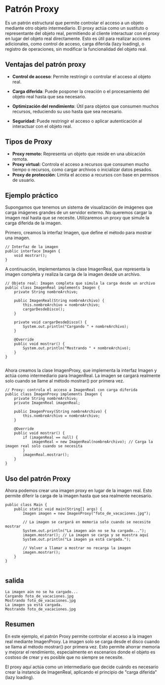 
# Patrón Proxy

Es un patrón estructural que permite controlar el acceso a un objeto mediante otro objeto intermediario. El proxy actúa como un sustituto o representante del objeto real, permitiendo al cliente interactuar con el proxy en lugar del objeto real directamente. Esto es útil para realizar acciones adicionales, como control de acceso, carga diferida (lazy loading), o registro de operaciones, sin modificar la funcionalidad del objeto real.

## Ventajas del patrón proxy

* **Control de acceso**: Permite restringir o controlar el acceso al objeto real.

* **Carga diferida**: Puede posponer la creación o el procesamiento del objeto real hasta que sea necesario.

* **Optimización del rendimiento**: Útil para objetos que consumen muchos recursos, reduciendo su uso hasta que sea necesario.
* **Seguridad:** Puede restringir el acceso o aplicar autenticación al interactuar con el objeto real.

## Tipos de Proxy
* **Proxy remoto:** Representa un objeto que reside en una ubicación remota.
* **Proxy virtual:** Controla el acceso a recursos que consumen mucho tiempo o recursos, como cargar archivos o inicializar datos pesados.
* **Proxy de protección**: Limita el acceso a recursos con base en permisos de usuario.

## Ejemplo práctico
Supongamos que tenemos un sistema de visualización de imágenes que carga imágenes grandes de un servidor externo. No queremos cargar la imagen real hasta que se necesite. Utilizaremos un proxy que simule la carga diferida de la imagen.

Primero, creamos la interfaz Imagen, que define el método para mostrar una imagen.

```
// Interfaz de la imagen
public interface Imagen {
    void mostrar();
}

```
A continuación, implementamos la clase ImagenReal, que representa la imagen completa y realiza la carga de la imagen desde un archivo.

```
// Objeto real: Imagen completa que simula la carga desde un archivo
public class ImagenReal implements Imagen {
    private String nombreArchivo;

    public ImagenReal(String nombreArchivo) {
        this.nombreArchivo = nombreArchivo;
        cargarDesdeDisco();
    }

    private void cargarDesdeDisco() {
        System.out.println("Cargando " + nombreArchivo);
    }

    @Override
    public void mostrar() {
        System.out.println("Mostrando " + nombreArchivo);
    }
}


```
Ahora creamos la clase ImagenProxy, que implementa la interfaz Imagen y actúa como intermediario para ImagenReal. La imagen se cargará realmente solo cuando se llame al método mostrar() por primera vez.

```
// Proxy: controla el acceso a ImagenReal con carga diferida
public class ImagenProxy implements Imagen {
    private String nombreArchivo;
    private ImagenReal imagenReal;

    public ImagenProxy(String nombreArchivo) {
        this.nombreArchivo = nombreArchivo;
    }

    @Override
    public void mostrar() {
        if (imagenReal == null) {
            imagenReal = new ImagenReal(nombreArchivo); // Carga la imagen real solo cuando se necesita
        }
        imagenReal.mostrar();
    }
}

```


## Uso del patrón Proxy
Ahora podemos crear una imagen proxy en lugar de la imagen real. Esto permite diferir la carga de la imagen hasta que sea realmente necesario.

```
public class Main {
    public static void main(String[] args) {
        Imagen imagen = new ImagenProxy("foto_de_vacaciones.jpg");

        // La imagen se cargará en memoria solo cuando se necesite mostrar
        System.out.println("La imagen aún no se ha cargado...");
        imagen.mostrar(); // La imagen se carga y se muestra aquí
        System.out.println("La imagen ya está cargada.");
        
        // Volver a llamar a mostrar no recarga la imagen
        imagen.mostrar();
    }
}


```

## salida
```
La imagen aún no se ha cargado...
Cargando foto_de_vacaciones.jpg
Mostrando foto_de_vacaciones.jpg
La imagen ya está cargada.
Mostrando foto_de_vacaciones.jpg

```

## Resumen
En este ejemplo, el patrón Proxy permite controlar el acceso a la imagen real mediante ImagenProxy. La imagen solo se carga desde el disco cuando se llama al método mostrar() por primera vez. Esto permite ahorrar memoria y mejorar el rendimiento, especialmente en escenarios donde el objeto es costoso de crear y es posible que no siempre se necesite.

El proxy aquí actúa como un intermediario que decide cuándo es necesario crear la instancia de ImagenReal, aplicando el principio de "carga diferida" (lazy loading).